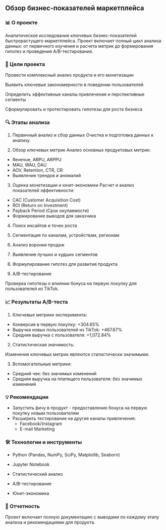 ## Обзор бизнес-показателей маркетплейса
### 📊 О проекте
Аналитическое исследование ключевых бизнес-показателей быстрорастущего маркетплейса. Проект включает полный цикл анализа данных: от первичного изучения и расчета метрик до формирования гипотез и проведения A/B-тестирования.

### 🎯 Цели проекта
Провести комплексный анализ продукта и его монетизации

Выявить ключевые закономерности в поведении пользователей

Определить эффективные каналы привлечения и перспективные сегменты

Сформулировать и протестировать гипотезы для роста бизнеса

### 🔍 Этапы анализа
1. Первичный анализ и сбор данных
Очистка и подготовка данных к анализу.

2. Обзор ключевых метрик
Анализ основных продуктовых метрик:
  - Revenue, ARPU, ARPPU
  - MAU, WAU, DAU
  - AOV, Retention, CTR, CR
  - Выявление трендов и аномалий

3. Оценка монетизации и юнит-экономики
Расчет и анализ показателей эффективности:
  - CAC (Customer Acquisition Cost)
  - ROI (Return on Investment)
  - Payback Period (Срок окупаемости)
  - Формирование выводов для заказчика

4. Поиск инсайтов и точек роста
  1. Сегментация по каналам, устройствам, регионам
  2. Анализ воронки продаж
  3. Выявление лучших и худших сегментов
  4. Формулирование гипотез для развития продукта

5. A/B-тестирование

Проверка гипотезы о влиянии бонуса на первую покупку для пользователей из TikTok.

### 📈 Результаты A/B-теста
1. Ключевые метрики эксперимента:
  - Конверсия в первую покупку: +304.65%
  - Выручка новых пользователей из TikTok: +467.67%
  - Средняя выручка с пользователя: +1,072.84%

2. Статистическая значимость:

Изменения ключевых метрик являются статистически значимыми.

3. Вспомогательные метрики:
  - Средний чек: без значимых изменений
  - Средняя выручка на платящего пользователя: без значимых изменений

### 💡 Рекомендации
- Запустить фичу в продукт - предоставление бонуса на первую покупку новым пользователям
- Расширить тестирование на другие каналы привлечения:
  - Facebook/Instagram
  - E-mail Marketing

### 🛠 Технологии и инструменты
*    Python (Pandas, NumPy, SciPy, Matplotlib, Seaborn)

*    Jupyter Notebook

*    Статистический анализ

*    A/B-тестирование

*    Юнит-экономика

### 📄 Отчетность
Проект включает полную документацию с выводами по каждому этапу анализа и рекомендациями для продукта.
